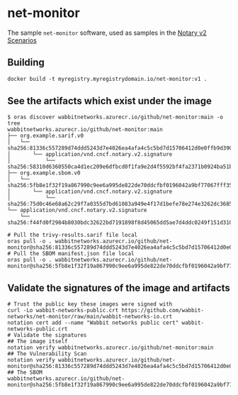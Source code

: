 # net-monitor
The sample `net-monitor` software, used as samples in the [Notary v2 Scenarios](https://github.com/notaryproject/requirements/blob/main/scenarios.md)

## Building

```dockerfile
docker build -t myregistry.myregistrydomain.io/net-monitor:v1 .
```

## See the artifacts which exist under the image

```shell
$ oras discover wabbitnetworks.azurecr.io/github/net-monitor:main -o tree
wabbitnetworks.azurecr.io/github/net-monitor:main
├── org.example.sarif.v0
│   └── sha256:81336c557289d74ddd5243d7e4026ea4afa4c5c5bd7d15706412d0e0ffb9d390
│       └── application/vnd.cncf.notary.v2.signature
│           └── sha256:58310d6360550ca4d1ec209e6dfbcd0f1fa9e2d4f5592bf4fa2371b0924ba51b
├── org.example.sbom.v0
│   └── sha256:5fb8e1f32f19a867990c9ee6a995de822de70ddcfbf0196042a9bf77067fff35
│       └── application/vnd.cncf.notary.v2.signature
│           └── sha256:75d0c46e68a62c29f7a0355d7bd61083a949e4f17d1befe78e274e3262dc3685
└── application/vnd.cncf.notary.v2.signature
    └── sha256:f44fd0f2984b8030bdc32622bd7191898f8d45065dd5ae7d4ddc0249f151d310

# Pull the trivy-results.sarif file local
oras pull -o . wabbitnetworks.azurecr.io/github/net-monitor@sha256:81336c557289d74ddd5243d7e4026ea4afa4c5c5bd7d15706412d0e0ffb9d390
# Pull the SBOM manifest.json file local
oras pull -o . wabbitnetworks.azurecr.io/github/net-monitor@sha256:5fb8e1f32f19a867990c9ee6a995de822de70ddcfbf0196042a9bf77067fff35
```

## Validate the signatures of the image and artifacts

```shell
# Trust the public key these images were signed with
curl -Lo wabbit-networks-public.crt https://github.com/wabbit-networks/net-monitor/raw/main/wabbit-networks-io.crt 
notation cert add --name "Wabbit networks public cert" wabbit-networks-public.crt
# Validate the signatures
## The image itself
notation verify wabbitnetworks.azurecr.io/github/net-monitor:main
## The Vulnerability Scan
notation verify wabbitnetworks.azurecr.io/github/net-monitor@sha256:81336c557289d74ddd5243d7e4026ea4afa4c5c5bd7d15706412d0e0ffb9d390
## The SBOM
wabbitnetworks.azurecr.io/github/net-monitor@sha256:5fb8e1f32f19a867990c9ee6a995de822de70ddcfbf0196042a9bf77067fff35
```
